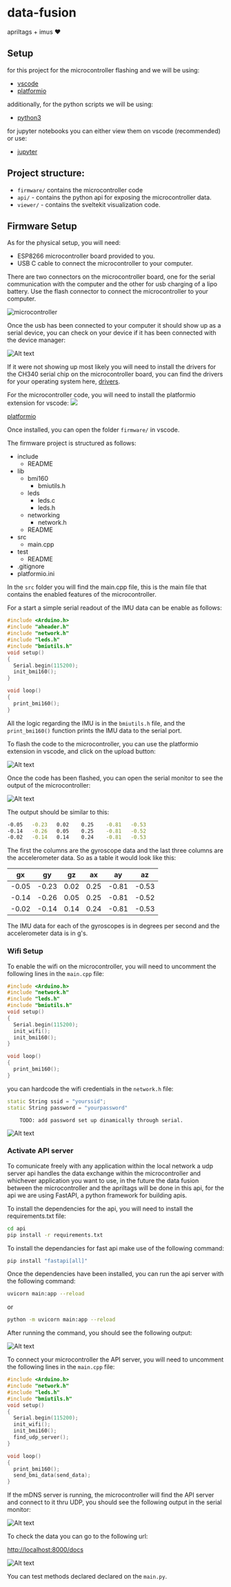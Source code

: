 # data-fusion
 apriltags + imus ❤️

## Setup

for this project for the microcontroller flashing and we will be using:

- [vscode](https://code.visualstudio.com/)
- [platformio](https://marketplace.visualstudio.com/items?itemName=platformio.platformio-ide)

additionally, for the python scripts we will be using:

- [python3](https://www.python.org/downloads/)

for jupyter notebooks you can either view them on vscode (recommended) or use:

- [jupyter](https://jupyter.org/install)


## Project structure:

- `firmware/` contains the microcontroller code
- `api/` - contains the python api for exposing the microcontroller data.
- `viewer/` - contains the sveltekit visualization code.


## Firmware Setup

As for the physical setup, you will need:

- ESP8266 microcontroller board provided to you.
- USB C cable to connect the microcontroller to your computer.

There are two connectors on the microcontroller board, one for the serial communication with the computer and the other for usb charging of a lipo battery. Use the flash connector to connect the microcontroller to your computer.

![microcontroller](image-2.png) 

Once the usb has been connected to your computer it should show up as a serial device, you can check on your device if it has been connected with the device manager:

![Alt text](image-4.png)

If it were not showing up most likely you will need to install the drivers for the CH340 serial chip on the microcontroller board, you can find the drivers for your operating system here, [drivers](https://cdn.sparkfun.com/assets/learn_tutorials/8/4/4/CH341SER.EXE).

For the microcontroller code, you will need to install the platformio extension for vscode:
![](image.png)

[platformio](https://marketplace.visualstudio.com/items?itemName=platformio.platformio-ide)

Once installed, you can open the folder `firmware/` in vscode.

The firmware project is structured as follows:

- include
	- README
- lib
	- bmi160
		- bmiutils.h
	- leds
		- leds.c
		- leds.h
	- networking
		- network.h
	- README
- src
	- main.cpp
- test
	- README
- .gitignore
- platformio.ini

In the `src` folder you will find the main.cpp file, this is the main file that contains the enabled features of the microcontroller.

For a start a simple serial readout of the IMU data can be enable as follows:

```cpp
#include <Arduino.h>
#include "aheader.h"
#include "network.h"
#include "leds.h"
#include "bmiutils.h"
void setup()
{
  Serial.begin(115200);
  init_bmi160();
}

void loop()
{
  print_bmi160();
}
```

All the logic regarding the IMU is in the `bmiutils.h` file, and the `print_bmi160()` function prints the IMU data to the serial port.

To flash the code to the microcontroller, you can use the platformio extension in vscode, and click on the upload button:

![Alt text](image-5.png)

Once the code has been flashed, you can open the serial monitor to see the output of the microcontroller:

![Alt text](image-7.png)

The output should be similar to this:

```bash
-0.05   -0.23   0.02    0.25    -0.81   -0.53
-0.14   -0.26   0.05    0.25    -0.81   -0.52
-0.02   -0.14   0.14    0.24    -0.81   -0.53
```

The first the columns are the gyroscope data and the last three columns are the accelerometer data. So as a table it would look like this:

| gx    | gy    | gz    | ax    | ay    | az    |
| ----- | ----- | ----- | ----- | ----- | ----- |
| -0.05 | -0.23 | 0.02  | 0.25  | -0.81 | -0.53 |
| -0.14 | -0.26 | 0.05  | 0.25  | -0.81 | -0.52 |
| -0.02 | -0.14 | 0.14  | 0.24  | -0.81 | -0.53 |

The IMU data for each of the gyroscopes is in degrees per second and the accelerometer data is in g's. 

### Wifi Setup

To enable the wifi on the microcontroller, you will need to uncomment the following lines in the `main.cpp` file:

```cpp
#include <Arduino.h>
#include "network.h"
#include "leds.h"
#include "bmiutils.h"
void setup()
{
  Serial.begin(115200);
  init_wifi();
  init_bmi160();
}

void loop()
{
  print_bmi160();
}
```

you can hardcode the wifi credentials in the `network.h` file:

```cpp
static String ssid = "yourssid";
static String password = "yourpassword"
```

		TODO: add password set up dinamically through serial.

![Alt text](image-8.png)

### Activate API server

To comunicate freely with any application within the local network a udp server api handles the data exchange within the microcontroller and whichever application you want to use, in the future the data fusion between the microcontroller and the apriltags will be done in this api, for the api we are using FastAPI, a python framework for building apis.

To install the dependencies for the api, you will need to install the requirements.txt file:

```bash	
cd api
pip install -r requirements.txt
```

To install the dependancies for fast api make use of the following command:

```bash
pip install "fastapi[all]"
```

Once the dependencies have been installed, you can run the api server with the following command:

```bash
uvicorn main:app --reload
```

or 

```bash
python -m uvicorn main:app --reload
```

After running the command, you should see the following output:

![Alt text](image-9.png)

To connect your microcontroller the API server, you will need to uncomment the following lines in the `main.cpp` file:

```cpp
#include <Arduino.h>
#include "network.h"
#include "leds.h"
#include "bmiutils.h"
void setup()
{
  Serial.begin(115200);
  init_wifi();
  init_bmi160();
  find_udp_server();
}

void loop()
{
  print_bmi160();
  send_bmi_data(send_data);
}
```
If the mDNS server is running, the microcontroller will find the API server and connect to it thru UDP, you should see the following output in the serial monitor:

![Alt text](image-10.png)

To check the data you can go to the following url:

[http://localhost:8000/docs](http://localhost:8000/docs)

![Alt text](image-11.png)

You can test methods declared declared on the `main.py`.
<!-- ## Sveltekit Setup

for visualization we will be using sveltekit, you will need nodejs to run it:

- [nodejs](https://nodejs.org/en/download/)

to run the visualization, you will need to install the dependencies and run the dev server:

```bash
cd viewer
npm install
npm run dev
```

## Installing three.js for sveltekit
```bash
npm install --save three 
npm i --save-dev @types/three
``` -->